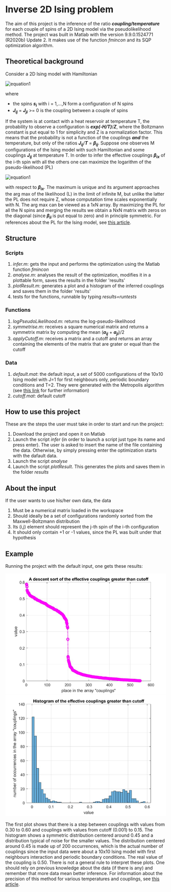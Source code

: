 # Inverse 2D Ising problem

The aim of this project is the inference of the ratio ***coupling/temperature*** for each couple of spins of a 2D Ising model via the pseudolikelihood method. The project was built in Matlab with the version 9.9.0.1524771 (R2020b) Update 2. It makes use of the function *fmincon* and its SQP optimization algorithm.

## Theoretical background

Consider a 2D Ising model with Hamiltonian

![equation1](https://latex.codecogs.com/gif.latex?H&space;=&space;-\sum_{i%3Cj}J_{ij}s_{i}s_{j})

where
- the spins ***s<sub>i*** with i = 1,...,N form a configuration of N spins
- ***J<sub>ij*** = ***J<sub>ji*** >= 0 is the coupling between a couple of spins
  
If the system is at contact with a heat reservoir at temperature T, the probability to observe a configuration is ***exp(-H/T)***/***Z***, where the Boltzmann constant is put equal to 1 for simplicity and Z is a normalization factor. This means that the probability is not a function of the couplings ***and*** the temperature, but only of the ratios ***J<sub>ij***/***T*** = ***β<sub>ij***.
Suppose one observes M configurations of the Ising model with such Hamiltonian and some couplings ***J<sub>ij*** at temperature T. In order to infer the effective couplings ***β<sub>ix*** of the i-th spin with all the others one can maximize the logarithm of the pseudo-likelihood (PL)

![equation1](https://latex.codecogs.com/gif.latex?PL(\beta_{ix})&space;=&space;\frac{1}{M}\log{\prod_{\mu=1}^{M}{p(s_{i}^{(\mu)}|[s_{j}]_{j!=i}^{(\mu)})}=-\frac{1}{M}\sum_{\mu=1}^{M}{\log[1+e^{-2s_{i}^{(\mu)}\sum_{j!=i}{\beta_{ij}s_{j}^{(\mu)}}}]})
  
with respect to ***β<sub>ix***. The maximum is unique and its argument approaches the arg max of the likelihood (L) in the limit of infinite M, but unlike the latter the PL does not require Z, whose computation time scales exponentially with N. 
The arg max can be viewed as a 1xN array. By maximizing the PL for all the N spins and merging the results we obtain a NxN matrix with zeros on the diagonal (since ***β<sub>ii*** is put equal to zero) and in principle symmetric.
  For references about the PL for the Ising model, see [this article](https://arxiv.org/abs/1702.01522).

## Structure
  
  ### Scripts
  1. *infer.m*: gets the input and performs the optimization using the Matlab function *fmincon*
  2. *analyse.m*: analyses the result of the optimization, modifies it in a plottable form, saves the results in the folder 'results'
  3. *plotResult.m*: generates a plot and a histogram of the inferred couplings and saves them in the folder 'results'
  4. tests for the functions, runnable by typing *results=runtests*
  ### Functions
  1. *logPseudoLikelihood.m*: returns the log-pseudo-likelihood
  2. *symmetrise.m*: receives a square numerical matrix and returns a symmetrix matrix by computing the mean (***a<sub>ij*** + ***a<sub>ji***)/2
  3. *applyCutoff.m*: receives a matrix and a cutoff and returns an array containing the elements of the matrix that are grater or equal than the cutoff
  ### Data
  1. *default.mat*: the default input, a set of 5000 configurations of the 10x10 Ising model with J=1 for first neighbours only, periodic boundary conditions and T=2. They were generated with the Metropolis algorithm (see [this link](https://www.asc.ohio-state.edu/braaten.1/statphys/Ising_MatLab.pdf) for further information)
  2. *cutoff.mat*: default cutoff
  
  ## How to use this project
  
  These are the steps the user must take in order to start and run the project:
  1. Download the project and open it on Matlab
  2. Launch the script *infer* (in order to launch a script just type its name and press enter). The user is asked to insert the name of the file containing the data. Otherwise, by simply pressing enter the optimization starts with the dafault data.
  3. Launch the script *analyse*
  4. Launch the script *plotResult*. This generates the plots and saves them in the folder *results*
  
  ## About the input
 If the user wants to use his/her own data, the data
  1. Must be a numerical matrix loaded in the workspace
  2. Should ideally be a set of configurations randomly sorted from the Maxwell-Boltzmann distribution
  3. Its (i,j) element should represent the j-th spin of the i-th configuration
  4. It should only contain +1 or -1 values, since the PL was built under that hypothesis
  
  
  ## Example
  Running the project with the default input, one gets these results: 
  
  ![sorting.jpg](https://github.com/fdonat-cloud/inverseIsing2D/blob/master/imagesForREADME/sorting.jpg?raw=true)
  ![histogram.jpg](https://github.com/fdonat-cloud/inverseIsing2D/blob/master/imagesForREADME/histogram.jpg?raw=true)
  
The first plot shows that there is a step between couplings with values from 0.30 to 0.60 and couplings with values from cutoff (0.001) to 0.15. The histogram shows a symmetric distribution centered around 0.45 and a distribution typical of noise for the smaller values. The distribution centered around 0.45 is made up of 200 occurrences, which is the actual number of couplings since the input data were about a 10x10 Ising model with first neighbours interaction and periodic boundary conditions. The real value of the coupling is 0.50. 
  There is not a general rule to interpret these plots. One should rely on previous knowledge about the data (if there is any) and remember that more data mean better inference. For information about the precision of this method for various temperatures and couplings, see [this article](https://arxiv.org/abs/1702.01522).
 
  
  
